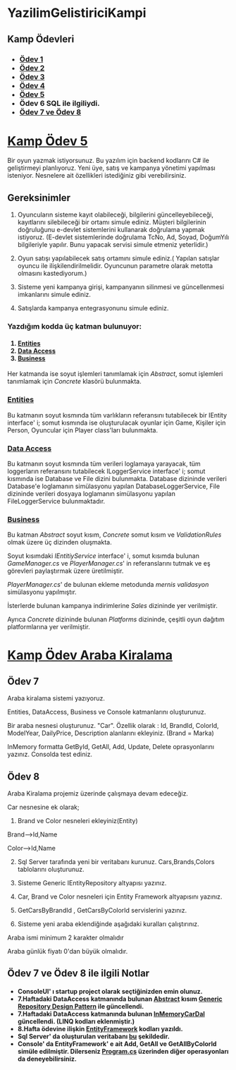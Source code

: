 # YazilimGelistiriciKampi

<h2> Kamp Ödevleri </h2>

<h3>
<ul>
  <li> <a href="https://repl.it/@PoyrazAkta/ders1"> Ödev 1</a> </li>
  <li> <a href="https://repl.it/@PoyrazAkta/ders2"> Ödev 2</a> </li>
  <li> <a href="https://repl.it/@PoyrazAkta/ders3"> Ödev 3</a> </li>
  <li> <a href="https://repl.it/@PoyrazAkta/ders4"> Ödev 4</a> </li>
  <li> <a href="#kamp-ödev-5"> Ödev 5</a> </li>
  <li> Ödev 6 SQL ile ilgiliydi. </li>
  <li> <a href="#kamp-ödev-araba-kiralama"> Ödev 7 ve Ödev 8</a> </li>
</ul>
</h3>


# [Kamp Ödev 5](https://github.com/poyrazaktas/YazilimGelistiriciKampi/tree/master/KampOdev5)

Bir oyun yazmak istiyorsunuz. Bu yazılım için backend kodlarını C# ile geliştirmeyi planlıyoruz. Yeni üye, satış ve kampanya yönetimi yapılması isteniyor. 
Nesnelere ait özellikleri istediğiniz gibi verebilirsiniz. 

## Gereksinimler

1. Oyuncuların sisteme kayıt olabileceği, bilgilerini güncelleyebileceği, kayıtlarını silebileceği bir ortamı simule ediniz. Müşteri bilgilerinin doğruluğunu e-devlet sistemlerini kullanarak doğrulama yapmak istiyoruz. (E-devlet sistemlerinde doğrulama TcNo, Ad, Soyad, DoğumYılı bilgileriyle yapılır. Bunu yapacak servisi simule etmeniz yeterlidir.)

2. Oyun satışı yapılabilecek satış ortamını simule ediniz.( Yapılan satışlar oyuncu ile ilişkilendirilmelidir. Oyuncunun parametre olarak metotta olmasını kastediyorum.)

3. Sisteme yeni kampanya girişi, kampanyanın silinmesi ve güncellenmesi imkanlarını simule ediniz.

4. Satışlarda kampanya entegrasyonunu simule ediniz.

<h3>Yazdığım kodda üç katman bulunuyor:</h3> 
<h4>
  <ol>
    <li> <a href="https://github.com/poyrazaktas/YazilimGelistiriciKampi/tree/master/KampOdev5/Odev5/Entities">Entities </a> </li>
    <li> <a href="https://github.com/poyrazaktas/YazilimGelistiriciKampi/tree/master/KampOdev5/Odev5/DataAccess">Data Access </a> </li>
    <li> <a href="https://github.com/poyrazaktas/YazilimGelistiriciKampi/tree/master/KampOdev5/Odev5/Business">Business </a> </li>
  </ol>
</h4>
  
Her katmanda ise soyut işlemleri tanımlamak için *Abstract*, somut işlemleri tanımlamak için *Concrete* klasörü bulunmakta. 

### [Entities](https://github.com/poyrazaktas/YazilimGelistiriciKampi/tree/master/KampOdev5/Odev5/Entities)
Bu katmanın soyut kısmında tüm varlıkların referansını tutabilecek bir IEntity interface' i; somut kısmında ise oluşturulacak oyunlar için Game, Kişiler için Person, Oyuncular için Player class'ları bulunmakta. 

### [Data Access](https://github.com/poyrazaktas/YazilimGelistiriciKampi/tree/master/KampOdev5/Odev5/DataAccess)
Bu katmanın soyut kısmında tüm verileri loglamaya yarayacak, tüm loggerların referansını tutabilecek ILoggerService interface' i; somut kısmında ise Database ve File dizini bulunmakta.
Database dizininde verileri Database'e loglamanın simülasyonu yapılan DatabaseLoggerService, File dizininde verileri dosyaya loglamanın simülasyonu yapılan FileLoggerService bulunmaktadır.

### [Business](https://github.com/poyrazaktas/YazilimGelistiriciKampi/tree/master/KampOdev5/Odev5/Business)

Bu katman  *Abstract* soyut kısım, *Concrete* somut kısım ve *ValidationRules* olmak üzere üç dizinden oluşmakta.

Soyut kısımdaki *IEntitiyService* interface' i, somut kısımda bulunan *GameManager.cs* ve *PlayerManager.cs*' in referanslarını tutmak ve eş görevleri paylaştırmak üzere üretilmiştir.

*PlayerManager.cs*' de bulunan ekleme metodunda *mernis validasyon* simülasyonu yapılmıştır. 

İsterlerde bulunan kampanya indirimlerine *Sales* dizininde yer verilmiştir. 

Ayrıca *Concrete* dizininde bulunan *Platforms* dizininde, çeşitli oyun dağıtım platformlarına yer verilmiştir.

# [Kamp Ödev Araba Kiralama](https://github.com/poyrazaktas/YazilimGelistiriciKampi/tree/master/KampOdev6)

## Ödev 7
Araba kiralama sistemi yazıyoruz.

Entities, DataAccess, Business ve Console katmanlarını oluşturunuz.

Bir araba nesnesi oluşturunuz. "Car". Özellik olarak : Id, BrandId, ColorId, ModelYear, DailyPrice, Description alanlarını ekleyiniz. (Brand = Marka)

InMemory formatta GetById, GetAll, Add, Update, Delete oprasyonlarını yazınız. Consolda test ediniz.

## Ödev 8
Araba Kiralama projemiz üzerinde çalışmaya devam edeceğiz.

Car nesnesine ek olarak;

1) Brand ve Color nesneleri ekleyiniz(Entity)

Brand-->Id,Name

Color-->Id,Name

2) Sql Server tarafında yeni bir veritabanı kurunuz. Cars,Brands,Colors tablolarını oluşturunuz.

3) Sisteme Generic IEntityRepository altyapısı yazınız.

4) Car, Brand ve Color nesneleri için Entity Framework altyapısını yazınız.

5) GetCarsByBrandId , GetCarsByColorId servislerini yazınız.

6) Sisteme yeni araba eklendiğinde aşağıdaki kuralları çalıştırınız.

Araba ismi minimum 2 karakter olmalıdır

Araba günlük fiyatı 0'dan büyük olmalıdır.

## Ödev 7 ve Ödev 8  ile ilgili Notlar
<h4>
  <ul>
    <li>ConsoleUI' ı startup project olarak seçtiğinizden emin olunuz.</li>
    <li>7.Haftadaki DataAccess katmanında bulunan <a href="https://github.com/poyrazaktas/YazilimGelistiriciKampi/tree/master/KampOdev6/DataAccess/Abstract">Abstract</a> kısım <a href="https://github.com/poyrazaktas/YazilimGelistiriciKampi/blob/master/KampOdev6/DataAccess/Abstract/IEntityRepository.cs">Generic Repository Design Pattern</a> ile güncellendi.</li>
    <li>7.Haftadaki DataAccess katmanında bulunan <a href="https://github.com/poyrazaktas/YazilimGelistiriciKampi/tree/master/KampOdev6/DataAccess/Concrete/InMemory">InMemoryCarDal</a> güncellendi. (LINQ kodları eklenmiştir.)</li>
    <li>8.Hafta ödevine ilişkin <a href="https://github.com/poyrazaktas/YazilimGelistiriciKampi/tree/master/KampOdev6/DataAccess/Concrete/EntityFramework">EntityFramework</a> kodları yazıldı.</li>
    <li>Sql Server' da oluşturulan veritabanı <a href="https://hizliresim.com/hL9kKp">bu</a> şekildedir.</li>
    <li>Console' da EntityFramework' e ait Add, GetAll ve GetAllByColorId simüle edilmiştir. Dilerseniz <a href="https://github.com/poyrazaktas/YazilimGelistiriciKampi/blob/master/KampOdev6/ConsoleUI/Program.cs">Program.cs</a> üzerinden diğer operasyonları da deneyebilirsiniz.</li>
  </ul>
</h4>